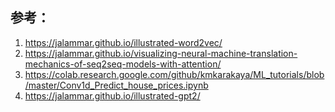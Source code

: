 


## 参考：
1. https://jalammar.github.io/illustrated-word2vec/
2. https://jalammar.github.io/visualizing-neural-machine-translation-mechanics-of-seq2seq-models-with-attention/
3. https://colab.research.google.com/github/kmkarakaya/ML_tutorials/blob/master/Conv1d_Predict_house_prices.ipynb
4. https://jalammar.github.io/illustrated-gpt2/

